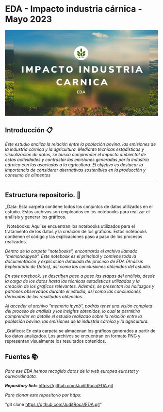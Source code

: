 # EDA - Impacto  industria cárnica - Mayo 2023
![EDA](Data/portada_EDA.jpg)

## Introducción 📋

_Este estudio analiza la relación entre la población bovina, las emisiones de la industria cárnica y la agricultura. Mediante técnicas estadísticas y visualización de datos, se busca comprender el impacto ambiental de estas actividades y contrastar las emisiones generadas por la industria cárnica con las asociadas a la agricultura. El objetivo es destacar la importancia de considerar alternativas sostenibles en la producción y consumo de alimentos_

----------
 ## Estructura repositorio. 📖 

 _Data: Esta carpeta contiene todos los conjuntos de datos utilizados en el estudio. Estos archivos son empleados en los notebooks para realizar el análisis y generar los gráficos.

_Notebooks: Aquí se encuentran los notebooks utilizados para el tratamiento de los datos y la creación de los gráficos. Estos notebooks contienen el código y las explicaciones paso a paso de los procesos realizados.

_Dentro de la carpeta "notebooks", encontrarás el archivo llamado "memoria.ipynb". Este notebook es el principal y contiene toda la documentación y explicación detallada del proceso de EDA (Análisis Exploratorio de Datos), así como las conclusiones obtenidas del estudio._

_En este notebook, se describen paso a paso las etapas del análisis, desde la carga de los datos hasta las técnicas estadísticas utilizadas y la creación de los gráficos relevantes. Además, se presentan los hallazgos y patrones observados durante el estudio, así como las conclusiones derivadas de los resultados obtenidos._

_Al acceder al archivo "memoria.ipynb", podrás tener una visión completa del proceso de análisis y los insights obtenidos, lo cual te permitirá comprender en detalle el estudio realizado sobre la relación entre la población bovina, las emisiones de la industria cárnica y la agricultura._

_Gráficos: En esta carpeta se almacenan los gráficos generados a partir de los datos analizados. Los archivos se encuentran en formato PNG y representan visualmente los resultados obtenidos.

## Fuentes 📚 
_Para ese EDA hemos recogido datos de la web europea eurostat y ourworldindata._

***Repository link:*** https://github.com/JuditRoca/EDA.git

*Para clonar este repositorio por https:*

"git clone https://github.com/JuditRoca/EDA.git"
